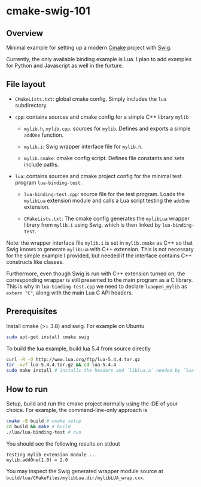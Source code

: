 # cmake-swig-101

## Overview

Minimal example for setting up a modern [Cmake](https://cmake.org) project with [Swig](https://swig.org/).

Currently, the only available binding example is Lua. I plan to add examples for Python and Javascript as well in the furture. 

## File layout

* `CMakeLists.txt`: global cmake config. Simply includes the `lua` subdirectory.

* `cpp`: contains sources and cmake config for a simple C++ library `mylib`
    
    * `mylib.h`, `mylib.cpp`: sources for `mylib`. Defines and exports a simple `addOne` function.
    
    * `mylib.i`: Swig wrapper interface file for `mylib.h`.

    * `mylib.cmake`: cmake config script. Defines file constants and sets include paths.

* `lua`: contains sources and cmake project config for the minimal test program `lua-binding-test`.

    * `lua-binding-test.cpp`: source file for the test program. Loads the `mylibLua` extension module and calls a Lua script testing the `addOne` extension.
    
    * `CMakeLists.txt`: The cmake config generates the `mylibLua` wrapper library from `mylib.i` using Swig, which is then linked by `lua-binding-test`.

Note: the wrapper interface file `mylib.i` is set in `mylib.cmake` as C++ so that Swig knows to generate `mylibLua` with C++ extension. This is not necessary for the simple example I provided, but needed if the interface contains C++ constructs like classes.

Furthermore, even though Swig is run with C++ extension turned on, the corresponding wrapper is still presented to the main program as a C library. This is why in `lua-binding-test.cpp` we need to declare `luaopen_mylib` as `extern "C"`, along with the main Lua C API headers.

## Prerequisites

Install cmake (>= 3.8) and swig. For example on Ubuntu

```bash
sudo apt-get install cmake swig
```

To build the lua example, build lua 5.4 from source directly

```bash
curl -R -O http://www.lua.org/ftp/lua-5.4.4.tar.gz
tar -xvf lua-5.4.4.tar.gz && cd lua-5.4.4
sudo make install # installs the headers and `liblua.a` needed by `lua-binding-test`
```

## How to run

Setup, build and run the cmake project normally using the IDE of your choice. For example, the command-line-only approach is

```bash
cmake -B build # cmake setup
cd build && make # build
./lua/lua-binding-test # run
```

You should see the following results on stdout

```
Testing mylib extension module ...
mylib.addOne(1.0) = 2.0
```

You may inspect the Swig generated wrapper module source at `build/lua/CMakeFiles/mylibLua.dir/mylibLUA_wrap.cxx`.
